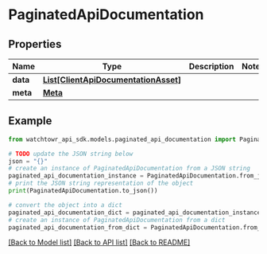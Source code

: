 # PaginatedApiDocumentation


## Properties

Name | Type | Description | Notes
------------ | ------------- | ------------- | -------------
**data** | [**List[ClientApiDocumentationAsset]**](ClientApiDocumentationAsset.md) |  | 
**meta** | [**Meta**](Meta.md) |  | 

## Example

```python
from watchtowr_api_sdk.models.paginated_api_documentation import PaginatedApiDocumentation

# TODO update the JSON string below
json = "{}"
# create an instance of PaginatedApiDocumentation from a JSON string
paginated_api_documentation_instance = PaginatedApiDocumentation.from_json(json)
# print the JSON string representation of the object
print(PaginatedApiDocumentation.to_json())

# convert the object into a dict
paginated_api_documentation_dict = paginated_api_documentation_instance.to_dict()
# create an instance of PaginatedApiDocumentation from a dict
paginated_api_documentation_from_dict = PaginatedApiDocumentation.from_dict(paginated_api_documentation_dict)
```
[[Back to Model list]](../README.md#documentation-for-models) [[Back to API list]](../README.md#documentation-for-api-endpoints) [[Back to README]](../README.md)


